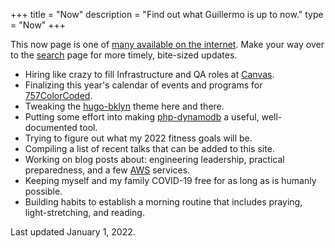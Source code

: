 +++
title = "Now"
description = "Find out what Guillermo is up to now."
type = "Now"
+++

This now page is one of [many available on the internet](https://nownownow.com). Make your way over to the [search](/search) page for more timely, bite-sized updates.

* Hiring like crazy to fill Infrastructure and QA roles at [Canvas](https://www.canvas.com/team).
* Finalizing this year's calendar of events and programs for [757ColorCoded](https://7575colorcoded.org).
* Tweaking the [hugo-bklyn](https://github.com/guillermoandrae/hugo-bklyn) theme here and there. 
* Putting some effort into making [php-dynamodb](https://github.com/guillermoandrae/php-dynamodb) a useful, well-documented tool.
* Trying to figure out what my 2022 fitness goals will be.
* Compiling a list of recent talks that can be added to this site.
* Working on blog posts about: engineering leadership, practical preparedness, and a few [AWS](https://aws.amazon.com) services.
* Keeping myself and my family COVID-19 free for as long as is humanly possible.
* Building habits to establish a morning routine that includes praying, light-stretching, and reading.

Last updated January 1, 2022.


 
 
